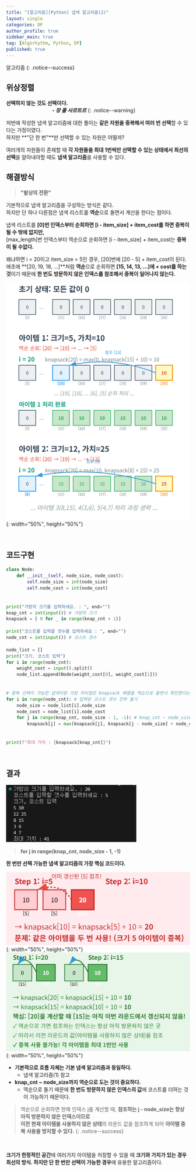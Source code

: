 ```yaml
---
title: "[알고리즘][Python] 냅색 알고리즘(2)"
layout: single
categories: DP
author_profile: true
sidebar_main: true
tag: [Algorhythm, Python, DP]
published: true
---
```


알고리즘
{: .notice--success}


## 위상정렬

**선택하지 않는 것도 선택이다.**<br>
&emsp;&emsp;&emsp;&emsp;&emsp;&emsp;&emsp;&emsp;&emsp;***- 장 폴 사르트르***
{: .notice--warning}

저번에 작성한 냅색 알고리즘에 대한 풀이는 **같은 자원을 중복해서 여러 번 선택**할 수 있다는 가정이였다.   
하지만 **"단 한 번"**만 선택할 수 있는 자원은 어떨까?   

여러개의 자원들이 존재할 때 **각 자원들을 최대 1번씩만 선택할 수 있는 상태에서 최선의 선택**을 알아내야할 때도 **냅색 알고리즘**을 사용할 수 있다.


## 해결방식

> **"발상의 전환"**

기본적으로 냅색 알고리즘을 구성하는 방식은 같다.   
하지만 단 하나 다른점은 냅색 리스트를 **역순**으로 돌면서 계산을 한다는 점이다.   

냅색 리스트를 **[0]번 인덱스부터 순회하면 [i - item_size] + item_cost를 하면 중복이 될 수 밖에 없지만,**   
[max_length]번 인덱스부터 역순으로 순회하면 [i - item_size] + item_cost는 **중복이 될 수없다.**   

왜냐하면 i = 20이고 item_size = 5인 경우, [20]번에 [20 - 5] + item_cost이 된다.   
애초에 **[20, 19, 18, ...]**처럼 **역순**으로 순회하면 **[15, 14, 13, ...]에 + cost를 하는 것**이기 때문에 **한 번도 방문하지 않은 인덱스를 참조해서 중복이 일어나지 않는다.**

![image](/assets/images/알고리즘/냅색(2)_2.png){: width="50%", height="50%"}


<br/>


## 코드구현

```python
class Node:
    def __init__(self, node_size, node_cost):
        self.node_size = int(node_size)
        self.node_cost = int(node_cost)


print("가방의 크기를 입력하세요. : ", end="")
knap_cnt = int(input()) # 가방의 크기
knapsack = [ 0 for _ in range(knap_cnt + 1)]

print("코스트를 입력할 갯수를 입력하세요 : ", end="")
node_cnt = int(input()) # 코스트 갯수

node_list = []
print("크기, 코스트 입력")
for i in range(node_cnt):
    weight_cost = input().split()
    node_list.append(Node(weight_cost[0], weight_cost[1]))
        

# 중복 선택이 가능한 냅색이랑 가장 차이점은 knapsack 배열을 역순으로 돌면서 확인한다는 것이다.
for i in range(node_cnt): # 입력된 코스트 갯수 전부 돌기
    node_size = node_list[i].node_size
    node_cost = node_list[i].node_cost
    for j in range(knap_cnt, node_size - 1, -1): # knap_cnt ~ node_size 까지 역순으로 순회한다.
        knapsack[j] = max(knapsack[j], knapsack[j - node_size] + node_cost) # 현재 knapsack[j]과 knapsack[j - node_size] + node_cost를 비교해서  더 큰 것을 저장
    

print(f"최대 가치 : {knapsack[knap_cnt]}")  
```

<br/>

## 결과
![image](/assets/images/알고리즘/냅색(2).png)

> **for j in range(knap_cnt, node_size - 1, -1)**

**한 번만 선택 가능한 냅색 알고리즘의 가장 핵심 코드이다.**   


![image](/assets/images/알고리즘/냅색(2)_3.png){: width="50%", height="50%"}
![image](/assets/images/알고리즘/냅색(2)_4.png){: width="50%", height="50%"}

- **기본적으로 흐름 자체는 기본 냅색 알고리즘과 동일하다.**
    - 냅색 알고리즘(1) 참고
- **knap_cnt ~ node_size까지 역순으로 도는 것이 중요하다.**
    - 역순으로 돌기 때문에 **한 번도 방문하지 않은 인덱스의 값**에 코스트를 더하는 것이 가능하기 때문이다.


> 역순으로 순회하면 현재 인덱스 j를 계산할 때, **참조하는 j - node_size는 항상 아직 방문하지 않은 인덱스이므로**   
**이전 현재 아이템을 사용하지 않은 상태**의 라운드 값을 참조하게 되어 **아이템 중복 사용을 방지할 수 있다.**
{: .notice--success}


<br/>

**크기가 한정적인 공간**에 여러가지 아이템을 저장할 수 있을 때 **크기와 가치가 있는 경우 최선의 방식. 하지만 단 한 번만 선택이 가능한 경우**에 유용한 알고리즘이다.


